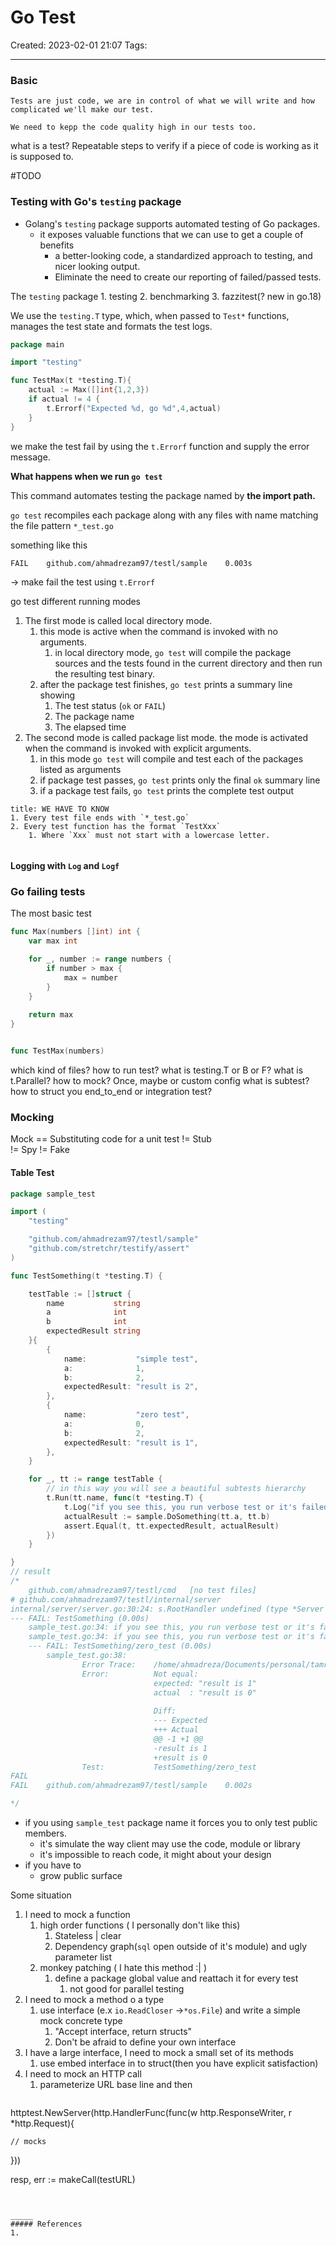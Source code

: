 # Go Test
Created: 2023-02-01 21:07
Tags: 
____

### Basic

```ad-quote
Tests are just code, we are in control of what we will write and how complicated we'll make our test.

We need to kepp the code quality high in our tests too.
```

what is a test?
	Repeatable steps to verify if a piece of code is working as it is supposed to.

#TODO 

### Testing with Go's `testing` package

* Golang's `testing` package supports automated testing of Go packages.
	* it exposes valuable functions that we can use to get a couple of benefits
		* a better-looking code, a standardized approach to testing, and nicer looking output.
		* Eliminate the need to create our reporting of failed/passed tests.

The `testing` package 
	1. testing
	2. benchmarking
	3. fazzitest(? new in go.18)

We use the `testing.T` type, which, when passed to `Test*` functions, manages the test state and formats the test logs.

```go
package main

import "testing"

func TestMax(t *testing.T){
	actual := Max([]int{1,2,3})
	if actual != 4 {
		t.Errorf("Expected %d, go %d",4,actual)
	}
}
```

we make the test fail by using the `t.Errorf` function and supply the error message.

__What happens when we run `go test`__

This command automates testing the package named by __the import path.__

`go test` recompiles each package along with any files with name matching the file pattern `*_test.go`

something like this
```
FAIL    github.com/ahmadrezam97/testl/sample    0.003s
```

-> make fail the test using `t.Errorf`

go test different running modes
1. The first mode is called local directory mode.
	1. this mode is active when the command is invoked with no arguments.
		1. in local directory mode, `go test` will compile the package sources and the tests found in the current directory and then run the resulting test binary.
	2. after the package test finishes, `go test` prints a summary line showing
		1. The test status (`ok` or `FAIL`)
		2. The package name
		3. The elapsed time
2. The second mode is called package list mode. the mode is activated when the command is invoked with explicit arguments.
	1. in this mode `go test` will compile and test each of the packages listed as arguments
	2. if package test passes, `go test` prints only the final `ok` summary line
	3. if a package test fails, `go test` prints the complete test output


```ad-important
title: WE HAVE TO KNOW
1. Every test file ends with `*_test.go`
2. Every test function has the format `TestXxx` 
	1. Where `Xxx` must not start with a lowercase letter.
	
```

#### Logging with `Log` and `Logf`


### Go failing tests



The most basic test

```go
func Max(numbers []int) int {
	var max int 

	for _, number := range numbers {
		if number > max {
			max = number
		}
	}
	
	return max 
}


func TestMax(numbers)
```





which kind of files?
how to run test?
what is testing.T or B or F?
what is t.Parallel?
how to mock? Once, maybe or custom config
what is subtest?
how to struct you end_to_end or integration test?


### Mocking

Mock == Substituting code  for a unit test
!= Stub  
!= Spy 
!= Fake

#### Table Test
```go
package sample_test

import (
	"testing"

	"github.com/ahmadrezam97/testl/sample"
	"github.com/stretchr/testify/assert"
)

func TestSomething(t *testing.T) {

	testTable := []struct {
		name           string
		a              int
		b              int
		expectedResult string
	}{
		{
			name:           "simple test",
			a:              1,
			b:              2,
			expectedResult: "result is 2",
		},
		{
			name:           "zero test",
			a:              0,
			b:              2,
			expectedResult: "result is 1",
		},
	}

	for _, tt := range testTable {
		// in this way you will see a beautiful subtests hierarchy
		t.Run(tt.name, func(t *testing.T) {
			t.Log("if you see this, you run verbose test or it's failed")
			actualResult := sample.DoSomething(tt.a, tt.b)
			assert.Equal(t, tt.expectedResult, actualResult)
		})
	}

}
// result 
/*
   	github.com/ahmadrezam97/testl/cmd	[no test files]
# github.com/ahmadrezam97/testl/internal/server
internal/server/server.go:30:24: s.RootHandler undefined (type *Server has no field or method RootHandler)
--- FAIL: TestSomething (0.00s)
    sample_test.go:34: if you see this, you run verbose test or it's failed
    sample_test.go:34: if you see this, you run verbose test or it's failed
    --- FAIL: TestSomething/zero_test (0.00s)
        sample_test.go:38: 
            	Error Trace:	/home/ahmadreza/Documents/personal/tamrinat/testl/sample/sample_test.go:38
            	Error:      	Not equal: 
            	            	expected: "result is 1"
            	            	actual  : "result is 0"
            	            	
            	            	Diff:
            	            	--- Expected
            	            	+++ Actual
            	            	@@ -1 +1 @@
            	            	-result is 1
            	            	+result is 0
            	Test:       	TestSomething/zero_test
FAIL
FAIL	github.com/ahmadrezam97/testl/sample	0.002s

*/
```


* if you using `sample_test` package name it forces you to only test public members.
	* it's simulate the way client may use the code, module or library
	* it's impossible to reach code, it might about your design
* if you have to
	* grow public surface


Some situation

1. I need to mock a function
	1. high order functions ( I personally don't like this)
		1. Stateless | clear
		2. Dependency graph(`sql` open outside of it's module) and ugly parameter list
	2. monkey patching ( I hate this method :| )
		1. define a package global value and reattach it for every test
			1. not good for parallel testing
2. I need to mock a method o a type
	1. use interface (e.x `io.ReadCloser` ->`*os.File`) and write a simple mock concrete type
		1.  "Accept interface, return structs"
		2. Don't be afraid to define your own interface
3. I have a large interface, I need to mock a small set of its methods
	1. use embed interface in to struct(then you have explicit satisfaction)
4. I need to mock an HTTP call
	1. parameterize URL base line and then 
	```go 
httptest.NewServer(http.HandlerFunc(func(w http.ResponseWriter, r *http.Request){

	// mocks

}))


resp, err := makeCall(testURL)

```


_____
##### References
1.


